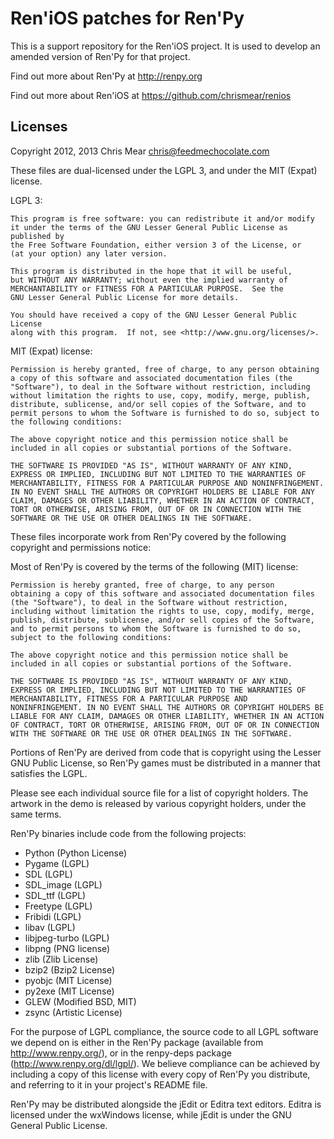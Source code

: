 Ren'iOS patches for Ren'Py
==========================

This is a support repository for the Ren'iOS project. It is used to develop an amended version of Ren'Py for that project.

Find out more about Ren'Py at http://renpy.org

Find out more about Ren'iOS at https://github.com/chrismear/renios

Licenses
--------

Copyright 2012, 2013 Chris Mear <chris@feedmechocolate.com>

These files are dual-licensed under the LGPL 3, and under the MIT (Expat) license.

LGPL 3:

    This program is free software: you can redistribute it and/or modify
    it under the terms of the GNU Lesser General Public License as published by
    the Free Software Foundation, either version 3 of the License, or
    (at your option) any later version.

    This program is distributed in the hope that it will be useful,
    but WITHOUT ANY WARRANTY; without even the implied warranty of
    MERCHANTABILITY or FITNESS FOR A PARTICULAR PURPOSE.  See the
    GNU Lesser General Public License for more details.

    You should have received a copy of the GNU Lesser General Public License
    along with this program.  If not, see <http://www.gnu.org/licenses/>.
    
MIT (Expat) license:

    Permission is hereby granted, free of charge, to any person obtaining a copy of this software and associated documentation files (the "Software"), to deal in the Software without restriction, including without limitation the rights to use, copy, modify, merge, publish, distribute, sublicense, and/or sell copies of the Software, and to permit persons to whom the Software is furnished to do so, subject to the following conditions:
    
    The above copyright notice and this permission notice shall be included in all copies or substantial portions of the Software.
    
    THE SOFTWARE IS PROVIDED "AS IS", WITHOUT WARRANTY OF ANY KIND, EXPRESS OR IMPLIED, INCLUDING BUT NOT LIMITED TO THE WARRANTIES OF MERCHANTABILITY, FITNESS FOR A PARTICULAR PURPOSE AND NONINFRINGEMENT. IN NO EVENT SHALL THE AUTHORS OR COPYRIGHT HOLDERS BE LIABLE FOR ANY CLAIM, DAMAGES OR OTHER LIABILITY, WHETHER IN AN ACTION OF CONTRACT, TORT OR OTHERWISE, ARISING FROM, OUT OF OR IN CONNECTION WITH THE SOFTWARE OR THE USE OR OTHER DEALINGS IN THE SOFTWARE.

These files incorporate work from Ren'Py covered by the following copyright and permissions notice:

Most of Ren'Py is covered by the terms of the following (MIT) license:

    Permission is hereby granted, free of charge, to any person
    obtaining a copy of this software and associated documentation files
    (the "Software"), to deal in the Software without restriction,
    including without limitation the rights to use, copy, modify, merge,
    publish, distribute, sublicense, and/or sell copies of the Software,
    and to permit persons to whom the Software is furnished to do so,
    subject to the following conditions:

    The above copyright notice and this permission notice shall be
    included in all copies or substantial portions of the Software.

    THE SOFTWARE IS PROVIDED "AS IS", WITHOUT WARRANTY OF ANY KIND,
    EXPRESS OR IMPLIED, INCLUDING BUT NOT LIMITED TO THE WARRANTIES OF
    MERCHANTABILITY, FITNESS FOR A PARTICULAR PURPOSE AND
    NONINFRINGEMENT. IN NO EVENT SHALL THE AUTHORS OR COPYRIGHT HOLDERS BE
    LIABLE FOR ANY CLAIM, DAMAGES OR OTHER LIABILITY, WHETHER IN AN ACTION
    OF CONTRACT, TORT OR OTHERWISE, ARISING FROM, OUT OF OR IN CONNECTION
    WITH THE SOFTWARE OR THE USE OR OTHER DEALINGS IN THE SOFTWARE.

Portions of Ren'Py are derived from code that is copyright using the
Lesser GNU Public License, so Ren'Py games must be distributed in a
manner that satisfies the LGPL.

Please see each individual source file for a list of copyright
holders. The artwork in the demo is released by various copyright
holders, under the same terms.

Ren'Py binaries include code from the following projects:

* Python (Python License)
* Pygame (LGPL)
* SDL (LGPL)
* SDL_image (LGPL)
* SDL_ttf (LGPL)
* Freetype (LGPL)
* Fribidi (LGPL)
* libav (LGPL)
* libjpeg-turbo (LGPL)
* libpng (PNG license)
* zlib (Zlib License)
* bzip2 (Bzip2 License)
* pyobjc (MIT License)
* py2exe (MIT License)
* GLEW (Modified BSD, MIT)
* zsync (Artistic License)

For the purpose of LGPL compliance, the source code to all LGPL
software we depend on is either in the Ren'Py package (available from
http://www.renpy.org/), or in the renpy-deps package
(http://www.renpy.org/dl/lgpl/). We believe compliance can be achieved
by including a copy of this license with every copy of Ren'Py you
distribute, and referring to it in your project's README file.

Ren'Py may be distributed alongside the jEdit or Editra text
editors. Editra is licensed under the wxWindows license, while
jEdit is under the GNU General Public License.
